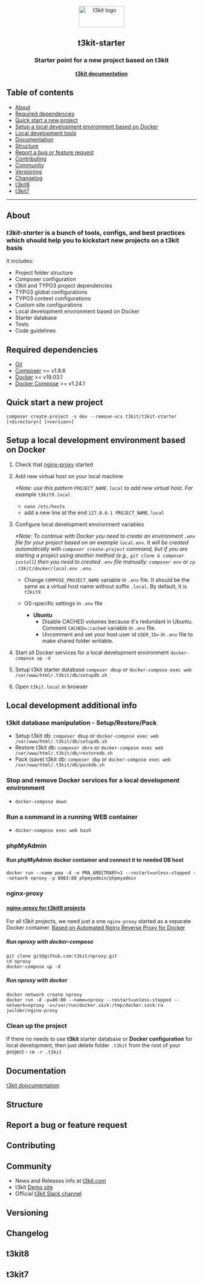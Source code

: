 <p align="center">
  <a href="http://t3kit.com/">
    <img src="http://t3kit.com/fileadmin/example_content/images/logo.png" alt="t3kit logo" width="120" height="56">
  </a>
</p>

<h2 align="center">t3kit-starter</h2>
<h3 align="center">Starter point for a new project based on t3kit</h3>
<p align="center"><a href="https://t3kit.gitbook.io/doc/"><strong>t3kit documentation</strong></a></p>

## Table of contents

- [About](#about)
- [Required dependencies](#required-dependencies)
- [Quick start a new project](#quick-start-a-new-project)
- [Setup a local development environment based on Docker](#setup-a-local-development-environment-based-on-docker)
- [Local development tools](#local-development-tools)
- [Documentation](#documentation)
- [Structure](#structure)
- [Report a bug or feature request](#report-a-bug-or-feature-request)
- [Contributing](#contributing)
- [Community](#community)
- [Versioning](#versioning)
- [Changelog](https://github.com/t3kit/t3kit-starter/blob/master/CHANGELOG.md)
- [t3kit8](#t3kit8)
- [t3kit7](#t3kit7)

***

## About

### *t3kit-starter* is a bunch of tools, configs, and best practices which should help you to kickstart new projects on a t3kit basis

It includes:

- Project folder structure
- Composer configuration
- t3kit and TYPO3 project dependencies
- TYPO3 global configurations
- TYPO3 context configurations
- Custom site configurations
- Local development environment based on Docker
- Starter database
- Tests
- Code guidelines

## Required dependencies

- [Git](https://git-scm.com/)
- [Composer](https://getcomposer.org/) >= v1.8.6
- [Docker](https://docs.docker.com/install/) >= v19.03.1
- [Docker Compose](https://docs.docker.com/compose/install/) >= v1.24.1

## Quick start a new project

```shell
composer create-project -s dev --remove-vcs t3kit/t3kit-starter [<directory>] [<version>]

```

## Setup a local development environment based on Docker

1. Check that [nginx-proxy](#nginx-proxy) started

2. Add new virtual host on your local machine

    _*Note: use this pattern `PROJECT_NAME.local` to add new virtual host. For example `t3kit9.local`_

    - `nano /etc/hosts`
    - add a new line at the end `127.0.0.1 PROJECT_NAME.local`

3. Configure local development environment variables

   _*Note: To continue with Docker you need to create an environment `.env` file for your project based on an example `local.env`. It will be created automatically with `composer create-project` command, but if you are starting a project using another method (e.g., `git clone & composer install`) then you need to created `.env` file manually: `composer env` or `cp .t3kit/docker/local.env .env`._

    - Change `COMPOSE_PROJECT_NAME` variable in `.env` file. It should be the same as a virtual host name without suffix `.local`. By default, it is `t3kit9`

    - OS-specific settings in `.env` file
        - **Ubuntu**
            - Disable CACHED volumes because it's redundant in Ubuntu. Comment `CACHED=:cached` variable in `.env` file.
            - Uncomment and set your host user id `USER_ID=` in `.env` file to make shared folder writable.

4. Start all Docker services for a local development environment `docker-compose up -d`

5. Setup t3kit starter database `composer dbup` or `docker-compose exec web /var/www/html/.t3kit/db/setupdb.sh`

6. Open `t3kit.local` in browser

## Local development additional info

### t3kit database manipulation - Setup/Restore/Pack

- Setup t3kit db: `composer dbup` or `docker-compose exec web /var/www/html/.t3kit/db/setupdb.sh`
- Restore t3kit db: `composer dbre` or `docker-compose exec web /var/www/html/.t3kit/db/restoredb.sh`
- Pack (save) t3kit db: `composer dbp` or `docker-compose exec web /var/www/html/.t3kit/db/packdb.sh`

### Stop and remove Docker services for a local development environment

- `docker-compose down`

### Run a command in a running WEB container

- `docker-compose exec web bash`

### phpMyAdmin

#### Run phpMyAdmin docker container and connect it to needed DB host

```shell
docker run --name pma -d -e PMA_ARBITRARY=1 --restart=unless-stopped --network nproxy -p 8083:80 phpmyadmin/phpmyadmin
```

### nginx-proxy

#### [nginx-proxy for t3kit9 projects](https://github.com/t3kit/nproxy)

For all t3kit projects, we need just a one `nginx-proxy` started as a separate Docker container. [Based on Automated Nginx Reverse Proxy for Docker](https://github.com/jwilder/nginx-proxy)

##### Run nproxy with docker-compose

```shell
git clone git@github.com:t3kit/nproxy.git
cd nproxy
docker-compose up -d
```

##### Run nproxy with docker

```shell
docker network create nproxy
docker run -d -p=80:80 --name=nproxy --restart=unless-stopped --network=nproxy -v=/var/run/docker.sock:/tmp/docker.sock:ro jwilder/nginx-proxy
```

### Clean up the project

If there no needs to use **t3kit** starter database or **Docker configuration** for local development, then just delete folder `.t3kit` from the root of your project - `rm -r .t3kit`

## Documentation

[t3kit doocumentation](https://t3kit.gitbook.io/doc/)

## Structure

## Report a bug or feature request

## Contributing

## Community

- News and Releases info at [t3kit.com](http://t3kit.com/)
- t3kit [Demo site](http://demo.t3kit.com/)
- Official [t3kit Slack channel](https://typo3.slack.com/messages/C1QSXGMSR)

## Versioning

## Changelog

## t3kit8

## t3kit7
